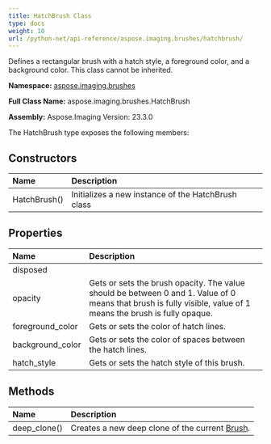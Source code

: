 ```yaml
---
title: HatchBrush Class
type: docs
weight: 10
url: /python-net/api-reference/aspose.imaging.brushes/hatchbrush/
---
```


Defines a rectangular brush with a hatch style, a foreground color, and a background color. This class cannot be inherited.

**Namespace:** [aspose.imaging.brushes](/imaging/python-net/api-reference/aspose.imaging.brushes/)

**Full Class Name:** aspose.imaging.brushes.HatchBrush

**Assembly:**  Aspose.Imaging Version: 23.3.0

The HatchBrush type exposes the following members:
## **Constructors**
|**Name**|**Description**|
| :- | :- |
|HatchBrush()|Initializes a new instance of the HatchBrush class|
## **Properties**
|**Name**|**Description**|
| :- | :- |
|disposed|  |
|opacity|Gets or sets the brush opacity. The value should be between 0 and 1. Value of 0 means that brush is fully visible, value of 1 means the brush is fully opaque.|
|foreground_color|Gets or sets the color of hatch lines.|
|background_color|Gets or sets the color of spaces between the hatch lines.|
|hatch_style|Gets or sets the hatch style of this brush.|
## **Methods**
|**Name**|**Description**|
| :- | :- |
|deep_clone()|Creates a new deep clone of the current [Brush](/imaging/python-net/api-reference/aspose.imaging/brush/).|
